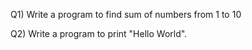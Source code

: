 Q1) Write a program to find sum of numbers from 1 to 10

Q2) Write a program to print "Hello World".
